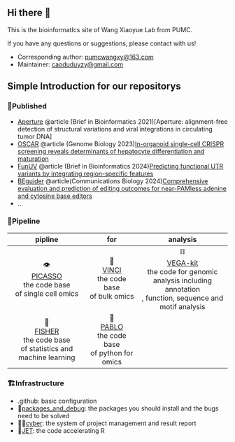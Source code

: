 ## Hi there 👋
This is the bioinformatIcs site of Wang Xiaoyue Lab from PUMC.

If you have any questions or suggestions, please contact with us!
- Corresponding author: pumcwangxy@163.com
- Maintainer: caoduduyzy@gmail.com

## Simple Introduction for our repositorys
### 📖Published
- [Aperture](https://github.com/liuhc8/Aperture) @article (Brief in Bioinformatics 2021)[Aperture: alignment-free detection of structural variations and viral integrations in circulating tumor DNA]
- [OSCAR](https://github.com/Wangxiaoyue-lab/OSCAR) @article (Genome Biology 2023)[In-organoid single-cell CRISPR screening reveals determinants of hepatocyte differentiation and maturation](https://genomebiology.biomedcentral.com/articles/10.1186/s13059-023-03084-8)
- [FunUV](https://github.com/Wangxiaoyue-lab/FunUV) @article (Brief in Bioinformatics 2024)[Predicting functional UTR variants by integrating region-specific features](https://academic.oup.com/bib/article/25/4/bbae248/7680467)
- [BEguider](https://github.com/Wangxiaoyue-lab/BEguider) @article(Communications Biology 2024)[Comprehensive evaluation and prediction of editing outcomes for near-PAMless adenine and cytosine base editors](https://www.nature.com/articles/s42003-024-07078-5)
- ...
 

### 🌠Pipeline
|pipline|for|analysis|
|:----:|:----:|:----:|
|👁<br>[PICASSO](https://github.com/Wangxiaoyue-lab/PICASSO)<br> the code base<br>of single cell omics|🦕<br>[VINCI](https://github.com/Wangxiaoyue-lab/VINCI)<br> the code base<br> of bulk omics|⛓<br>[VEGA-kit](https://github.com/Wangxiaoyue-lab/VEGA-kit)<br> the code for genomic<br>analysis including annotation<br>, function, sequence and motif analysis|
|👴<br>[FISHER](https://github.com/Wangxiaoyue-lab/FISHER)<br>  the code base<br> of statistics and machine learning|🌈<br>[PABLO](https://github.com/Wangxiaoyue-lab/PABLO)<br>the code base<br>of python for omics||

### 🏗Infrastructure
- .github: basic configuration
- 🧯[packages_and_debug](https://github.com/Wangxiaoyue-lab/packages_and_debug): the packages you should install and the bugs need to be solved
- 👮‍♂️[cyber](https://github.com/Wangxiaoyue-lab/cyber): the system of project management and result report
- 🚀[JET](https://github.com/Wangxiaoyue-lab/JET): the code accelerating R



<!--

**Here are some ideas to get you started:**

🙋‍♀️ A short introduction - what is your organization all about?
🌈 Contribution guidelines - how can the community get involved?
👩‍💻 Useful resources - where can the community find your docs? Is there anything else the community should know?
🍿 Fun facts - what does your team eat for breakfast?
🧙 Remember, you can do mighty things with the power of [Markdown](https://docs.github.com/github/writing-on-github/getting-started-with-writing-and-formatting-on-github/basic-writing-and-formatting-syntax)
-->
